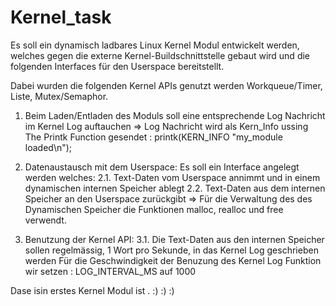 # Kernel_task
Es soll ein dynamisch ladbares Linux Kernel Modul entwickelt werden, welches gegen die externe Kernel-Buildschnittstelle gebaut wird und die folgenden Interfaces für den Userspace bereitstellt.

Dabei wurden die folgenden Kernel APIs genutzt werden Workqueue/Timer, Liste, Mutex/Semaphor.


1. Beim Laden/Entladen des Moduls soll eine entsprechende Log Nachricht im Kernel Log auftauchen
    => Log Nachricht wird als Kern_Info ussing The Printk Function gesendet  :   printk(KERN_INFO "my_module loaded\n"); 

3. Datenaustausch mit dem Userspace: Es soll ein Interface angelegt werden welches:
2.1. Text-Daten vom Userspace annimmt und in einem dynamischen internen Speicher ablegt
2.2. Text-Daten aus dem internen Speicher an den Userspace zurückgibt
    => Für die Verwaltung des des Dynamischen Speicher  die Funktionen malloc, realloc und free verwendt.

  
3. Benutzung der Kernel API:
3.1. Die Text-Daten aus den internen Speicher sollen regelmässig, 1 Wort pro Sekunde, in das Kernel Log geschrieben werden
Für die Geschwindigkeit der Benuzung des Kernel Log Funktion wir setzen : LOG_INTERVAL_MS auf 1000

Dase isin erstes Kernel Modul ist . :) :) :)
